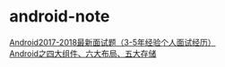 # android-note  
[Android2017-2018最新面试题（3-5年经验个人面试经历）](http://blog.csdn.net/huangqili1314/article/details/72792682)  
[Android之四大组件、六大布局、五大存储](http://blog.csdn.net/shenggaofei/article/details/52450668)  
